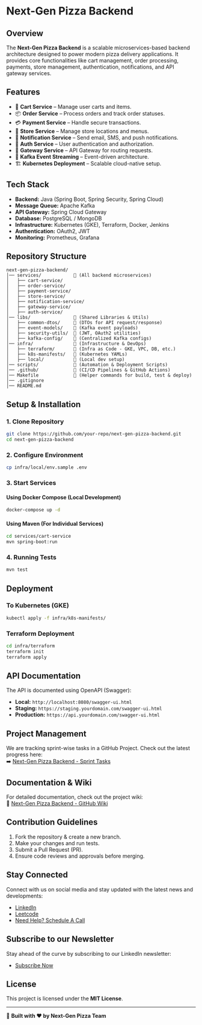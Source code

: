 # Next-Gen Pizza Backend

## Overview
The **Next-Gen Pizza Backend** is a scalable microservices-based backend architecture designed to power modern pizza delivery applications. It provides core functionalities like cart management, order processing, payments, store management, authentication, notifications, and API gateway services.

## Features
- 🍕 **Cart Service** – Manage user carts and items.
- 📦 **Order Service** – Process orders and track order statuses.
- 💳 **Payment Service** – Handle secure transactions.
- 🏬 **Store Service** – Manage store locations and menus.
- 🔔 **Notification Service** – Send email, SMS, and push notifications.
- 🔑 **Auth Service** – User authentication and authorization.
- 🚪 **Gateway Service** – API Gateway for routing requests.
- 📡 **Kafka Event Streaming** – Event-driven architecture.
- 🏗 **Kubernetes Deployment** – Scalable cloud-native setup.

## Tech Stack
- **Backend:** Java (Spring Boot, Spring Security, Spring Cloud)
- **Message Queue:** Apache Kafka
- **API Gateway:** Spring Cloud Gateway
- **Database:** PostgreSQL / MongoDB
- **Infrastructure:** Kubernetes (GKE), Terraform, Docker, Jenkins
- **Authentication:** OAuth2, JWT
- **Monitoring:** Prometheus, Grafana

## Repository Structure
```
next-gen-pizza-backend/
│── services/            📂 (All backend microservices)
│   ├── cart-service/  
│   ├── order-service/  
│   ├── payment-service/  
│   ├── store-service/  
│   ├── notification-service/  
│   ├── gateway-service/  
│   ├── auth-service/  
│── libs/                📂 (Shared Libraries & Utils)
│   ├── common-dtos/     📂 (DTOs for API request/response)
│   ├── event-models/    📂 (Kafka event payloads)
│   ├── security-utils/  📂 (JWT, OAuth2 utilities)
│   ├── kafka-config/    📂 (Centralized Kafka configs)
│── infra/               📂 (Infrastructure & DevOps)
│   ├── terraform/       📂 (Infra as Code - GKE, VPC, DB, etc.)
│   ├── k8s-manifests/   📂 (Kubernetes YAMLs)
│   ├── local/           📂 (Local dev setup)
│── scripts/             📂 (Automation & Deployment Scripts)
│── .github/             📂 (CI/CD Pipelines & GitHub Actions)
│── Makefile             📄 (Helper commands for build, test & deploy)
│── .gitignore  
│── README.md  
```

## Setup & Installation
### **1. Clone Repository**
```sh
git clone https://github.com/your-repo/next-gen-pizza-backend.git
cd next-gen-pizza-backend
```

### **2. Configure Environment**
```sh
cp infra/local/env.sample .env
```

### **3. Start Services**
#### **Using Docker Compose (Local Development)**
```sh
docker-compose up -d
```

#### **Using Maven (For Individual Services)**
```sh
cd services/cart-service
mvn spring-boot:run
```

### **4. Running Tests**
```sh
mvn test
```

## Deployment
### **To Kubernetes (GKE)**
```sh
kubectl apply -f infra/k8s-manifests/
```

### **Terraform Deployment**
```sh
cd infra/terraform
terraform init
terraform apply
```

## API Documentation
The API is documented using OpenAPI (Swagger):
- **Local:** `http://localhost:8080/swagger-ui.html`
- **Staging:** `https://staging.yourdomain.com/swagger-ui.html`
- **Production:** `https://api.yourdomain.com/swagger-ui.html`

## Project Management
We are tracking sprint-wise tasks in a GitHub Project. Check out the latest progress here:  
➡️ [Next-Gen Pizza Backend - Sprint Tasks](https://github.com/users/ashwani-cse/projects/3/views/1)

## Documentation & Wiki
For detailed documentation, check out the project wiki:  
📖 [Next-Gen Pizza Backend - GitHub Wiki](https://github.com/ashwani-cse/next-gen-pizza-backend/wiki)

## Contribution Guidelines
1. Fork the repository & create a new branch.
2. Make your changes and run tests.
3. Submit a Pull Request (PR).
4. Ensure code reviews and approvals before merging.

## Stay Connected
Connect with us on social media and stay updated with the latest news and developments:

- [LinkedIn](https://www.linkedin.com/in/ashwanicse/)
- [Leetcode](https://leetcode.com/ashwani__kumar/)
- [Need Help? Schedule A Call](https://topmate.io/ashwanikumar)

## Subscribe to our Newsletter
Stay ahead of the curve by subscribing to our LinkedIn newsletter:
- [Subscribe Now](https://www.linkedin.com/newsletters/7084124970443767808/)

## License
This project is licensed under the **MIT License**.

---
🚀 **Built with ❤️ by Next-Gen Pizza Team**
